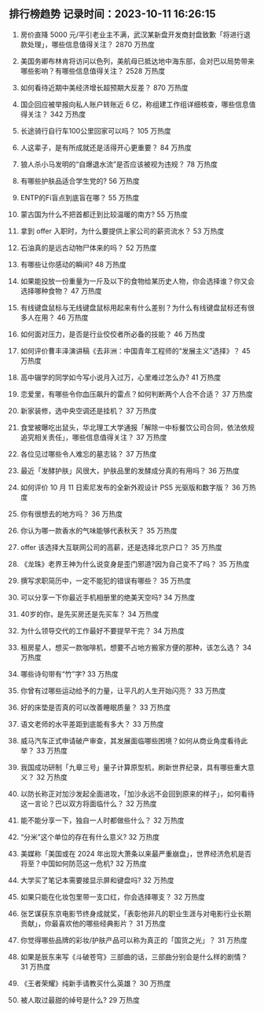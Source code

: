 
## 排行榜趋势 记录时间：2023-10-11 16:26:15
  
  1. 房价直降 5000 元/平引老业主不满，武汉某新盘开发商封盘致歉「将进行退款处理」，哪些信息值得关注？ 2870 万热度
    
  2. 美国务卿布林肯将访问以色列，美航母已抵达地中海东部，会对巴以局势带来哪些影响？有哪些信息值得关注？ 2528 万热度
    
  3. 如何看待近期中美经济增长超预期大反差？ 870 万热度
    
  4. 国企回应被举报向私人账户转账近 6 亿，称组建工作组详细核查，哪些信息值得关注？ 342 万热度
    
  5. 长途骑行自行车100公里回家可以吗？ 105 万热度
    
  6. 人这辈子，是有所成就还是活得开心更重要？ 84 万热度
    
  7. 狼人杀小马发明的“自爆退水流”是否应该被视为违规？ 78 万热度
    
  8. 有哪些护肤品适合学生党的? 56 万热度
    
  9. ENTP的Fi盲点到底盲在哪？ 55 万热度
    
  10. 蒙古国为什么不把首都迁到比较温暖的南方? 55 万热度
    
  11. 拿到 offer 入职时，为什么要提供上家公司的薪资流水？ 53 万热度
    
  12. 石油真的是远古动物尸体来的吗？ 52 万热度
    
  13. 有哪些让你感动的瞬间? 48 万热度
    
  14. 如果能投放一份重量为一斤及以下的食物给某历史人物，你会选择谁？你又会选择哪种食物？ 47 万热度
    
  15. 有线键盘鼠标与无线键盘鼠标用起来有什么差别？为什么有线键盘鼠标还有很多人在用？ 46 万热度
    
  16. 如何面对压力，是否是行业佼佼者所必备的技能？ 46 万热度
    
  17. 如何评价曹丰泽演讲稿《去非洲：中国青年工程师的“发展主义”选择》？ 45 万热度
    
  18. 高中辍学的同学如今写小说月入过万，心里难过怎么办? 41 万热度
    
  19. 恋爱里，有哪些令你血压飙升的雷点？如何判断两个人合不合适？ 37 万热度
    
  20. 新家装修，选中央空调还是挂机？ 37 万热度
    
  21. 食堂被曝吃出鼠头，华北理工大学通报「解除一中标餐饮公司合同，依法依规追究相关责任」，哪些信息值得关注？ 37 万热度
    
  22. 各位见过哪些令人难忘的墓志铭？ 37 万热度
    
  23. 最近「发酵护肤」风很大，护肤品里的发酵成分真的有用吗？ 36 万热度
    
  24. 如何评价 10 月 11 日索尼发布的全新外观设计 PS5 光驱版和数字版？ 36 万热度
    
  25. 你有很想去的地方吗？ 36 万热度
    
  26. 你认为哪一款香水的气味能够代表秋天？ 35 万热度
    
  27. offer 该选择大互联网公司的高薪，还是选择北京户口？ 35 万热度
    
  28. 《龙珠》老界王神为什么说变身是歪门邪道?因为自己变不了吗？ 35 万热度
    
  29. 撰写求职简历中，一定不能犯的错误有哪些？ 35 万热度
    
  30. 可以分享一下你最近手机相册里的绝美天空吗? 34 万热度
    
  31. 40岁的你，是先买房还是先买车？ 34 万热度
    
  32. 为什么领导交代的工作最好不要提早干完？ 34 万热度
    
  33. 租房星人，想买一款咖啡机，想要不占地方搬家方便的那种，该怎么选？ 34 万热度
    
  34. 哪些诗句带有“竹”字? 33 万热度
    
  35. 你曾有过哪些运动给予的力量，让平凡的人生开始闪亮？ 33 万热度
    
  36. 好的床垫是否真的可以改善睡眠质量？ 33 万热度
    
  37. 语文老师的水平差距到底能有多大？ 33 万热度
    
  38. 威马汽车正式申请破产审查，其发展面临哪些困境？如何从商业角度看待此举？ 33 万热度
    
  39. 我国成功研制「九章三号」量子计算原型机，刷新世界纪录，具有哪些重大意义？ 32 万热度
    
  40. 以防长称正对加沙发起全面进攻，「加沙永远不会回到原来的样子」，如何看待这一言论？巴以双方将面临什么？ 32 万热度
    
  41. 能不能分享一下，独自一人时都做些什么？ 32 万热度
    
  42. “分米”这个单位的存在有什么意义? 32 万热度
    
  43. 美媒称「美国或在 2024 年出现大萧条以来最严重崩盘」，世界经济危机是否将至？中国如何防范这一危机? 32 万热度
    
  44. 大学买了笔记本需要接显示屏和键盘吗? 32 万热度
    
  45. 如果只能在化妆包里带一支口红，你会选择哪支？ 32 万热度
    
  46. 张艺谋获东京电影节终身成就奖，「表彰他非凡的职业生涯与对电影行业长期贡献」，你最喜欢他的哪些经典影片？ 31 万热度
    
  47. 你觉得哪些品牌的彩妆/护肤产品可以称为真正的「国货之光」？ 31 万热度
    
  48. 如果是辰东来写《斗破苍穹》三部曲的话，三部曲分别会是什么样的剧情？ 31 万热度
    
  49. 《王者荣耀》纯新手请教买什么英雄？ 30 万热度
    
  50. 被人取过最甜的绰号是什么? 29 万热度
    